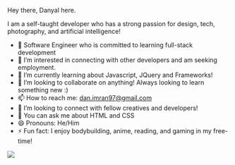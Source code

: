 Hey there, Danyal here.

I am a self-taught developer who has a strong passion for design, tech, photography, and artificial intelligence!

- 🔭 Software Engineer who is committed to learning full-stack development
- 👀 I’m interested in connecting with other developers and am seeking employment.
- 🌱 I’m currently learning about Javascript, JQuery and Frameworks!
- 💞️ I’m looking to collaborate on anything! Always looking to learn something new :)
- 📫 How to reach me: dan.imran97@gmail.com
- 🤔 I’m looking to connect with fellow creatives and developers!
- 💬 You can ask me about HTML and CSS
- 😄 Pronouns: He/Him
- ⚡ Fun fact: I enjoy bodybuilding, anime, reading, and gaming in my free-time!


<img src="https://github-readme-stats.vercel.app/api?username=imRanDan&&show_icons=true&title_color=ffffff&icon_color=eae8e8&text_color=d32124&bg_color=151515">
